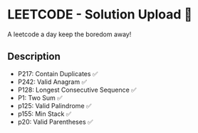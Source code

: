 # LEETCODE - Solution Upload 👋
A leetcode a day keep the boredom away! 

## Description
- P217: Contain Duplicates ✅
- P242: Valid Anagram ✅
- P128: Longest Consecutive Sequence ✅
- P1: Two Sum ✅
- p125: Valid Palindrome ✅
- p155: Min Stack ✅
- p20: Valid Parentheses ✅
